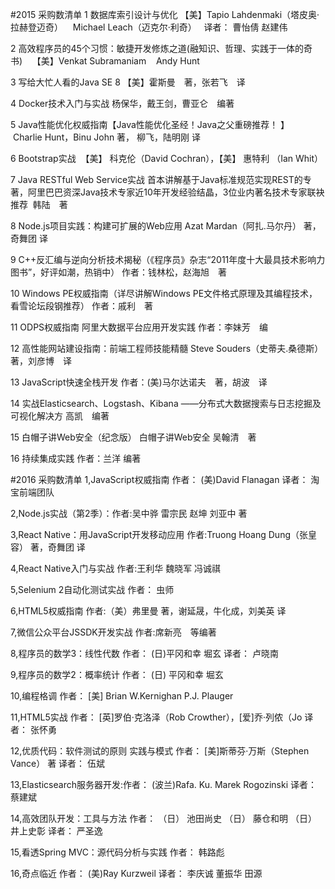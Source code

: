 #2015 采购数清单
1	数据库索引设计与优化	【美】Tapio Lahdenmaki（塔皮奥·拉赫登迈奇）    Michael Leach（迈克尔·利奇）   译者： 曹怡倩 赵建伟

2	高效程序员的45个习惯：敏捷开发修炼之道(融知识、哲理、实践于一体的奇书)   	【美】Venkat Subramaniam    Andy Hunt

3	写给大忙人看的Java SE 8	【美】霍斯曼　著，张若飞　译

4	Docker技术入门与实战	杨保华，戴王剑，曹亚仑　编著

5	Java性能优化权威指南【Java性能优化圣经！Java之父重磅推荐！ 】	 Charlie Hunt，Binu John 著， 柳飞，陆明刚 译

6	Bootstrap实战 	【美】 科克伦（David Cochran），【美】 惠特利 （Ian Whit）

7	Java RESTful Web Service实战	首本讲解基于Java标准规范实现REST的专著，阿里巴巴资深Java技术专家近10年开发经验结晶，3位业内著名技术专家联袂推荐  韩陆　著

8	Node.js项目实践：构建可扩展的Web应用	Azat Mardan（阿扎.马尔丹） 著，奇舞团 译

9	C++反汇编与逆向分析技术揭秘（《程序员》杂志“2011年度十大最具技术影响力图书”，好评如潮，热销中）	作者：钱林松，赵海旭　著

10	Windows PE权威指南（详尽讲解Windows PE文件格式原理及其编程技术，看雪论坛段钢推荐）	作者：戚利　著

11	ODPS权威指南 阿里大数据平台应用开发实践	作者：李妹芳　编

12	高性能网站建设指南：前端工程师技能精髓	Steve Souders（史蒂夫.桑德斯）　著，刘彦博　译

13	JavaScript快速全栈开发	作者：(美)马尔达诺夫　著，胡波　译

14	实战Elasticsearch、Logstash、Kibana ——分布式大数据搜索与日志挖掘及可视化解决方	高凯　编著

15	白帽子讲Web安全（纪念版） 白帽子讲Web安全	吴翰清　著

16	持续集成实践	作者：兰洋 编著

#2016 采购数清单
1,JavaScript权威指南 作者： (美)David Flanagan    译者： 淘宝前端团队

2,Node.js实战（第2季）：作者:吴中骅 雷宗民 赵坤 刘亚中 著

3,React Native：用JavaScript开发移动应用  作者:Truong Hoang Dung（张皇容） 著，奇舞团 译
  
4,React Native入门与实战  作者:王利华 魏晓军 冯诚祺

5,Selenium 2自动化测试实战  作者： 虫师  

6,HTML5权威指南 作者:（美）弗里曼 著，谢延晟，牛化成，刘美英 译

7,微信公众平台JSSDK开发实战  作者:席新亮　等编著

8,程序员的数学3：线性代数 作者： (日)平冈和幸 堀玄  译者： 卢晓南

9,程序员的数学2：概率统计 作者： (日) 平冈和幸    堀玄  

10,编程格调 作者： [美] Brian W.Kernighan    P.J. Plauger   

11,HTML5实战 作者： [英]罗伯·克洛泽（Rob Crowther），[爱]乔·列侬（Jo  译者： 张怀勇

12,优质代码：软件测试的原则 实践与模式 作者： [美]斯蒂芬·万斯（Stephen Vance） 著 译者： 伍斌

13,Elasticsearch服务器开发:作者： (波兰)Rafa. Ku. Marek Rogozinski   译者： 蔡建斌

14,高效团队开发：工具与方法  作者： （日） 池田尚史    （日） 藤仓和明    （日） 井上史彰   译者： 严圣逸

15,看透Spring MVC：源代码分析与实践  作者： 韩路彪  
 
16,奇点临近  作者： (美)Ray Kurzweil   译者： 李庆诚 董振华 田源